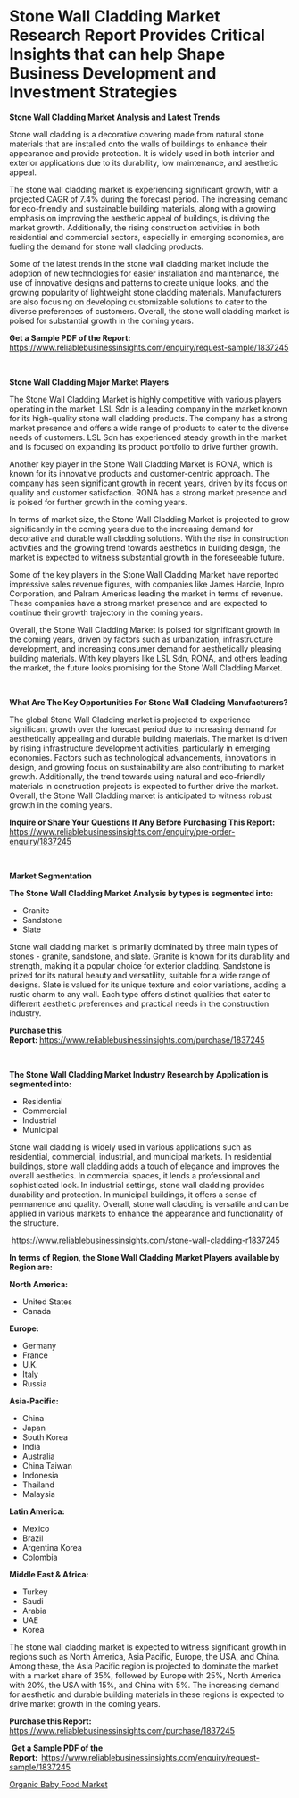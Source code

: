 <p><h1>Stone Wall Cladding Market Research Report Provides Critical Insights that can help Shape Business Development and Investment Strategies</h1></p><p><strong>Stone Wall Cladding Market Analysis and Latest Trends</strong></p>
<p><p>Stone wall cladding is a decorative covering made from natural stone materials that are installed onto the walls of buildings to enhance their appearance and provide protection. It is widely used in both interior and exterior applications due to its durability, low maintenance, and aesthetic appeal.</p><p>The stone wall cladding market is experiencing significant growth, with a projected CAGR of 7.4% during the forecast period. The increasing demand for eco-friendly and sustainable building materials, along with a growing emphasis on improving the aesthetic appeal of buildings, is driving the market growth. Additionally, the rising construction activities in both residential and commercial sectors, especially in emerging economies, are fueling the demand for stone wall cladding products.</p><p>Some of the latest trends in the stone wall cladding market include the adoption of new technologies for easier installation and maintenance, the use of innovative designs and patterns to create unique looks, and the growing popularity of lightweight stone cladding materials. Manufacturers are also focusing on developing customizable solutions to cater to the diverse preferences of customers. Overall, the stone wall cladding market is poised for substantial growth in the coming years.</p></p>
<p><strong>Get a Sample PDF of the Report:&nbsp;</strong> <a href="https://www.reliablebusinessinsights.com/enquiry/request-sample/1837245">https://www.reliablebusinessinsights.com/enquiry/request-sample/1837245</a></p>
<p>&nbsp;</p>
<p><strong>Stone Wall Cladding Major Market Players</strong></p>
<p><p>The Stone Wall Cladding Market is highly competitive with various players operating in the market. LSL Sdn is a leading company in the market known for its high-quality stone wall cladding products. The company has a strong market presence and offers a wide range of products to cater to the diverse needs of customers. LSL Sdn has experienced steady growth in the market and is focused on expanding its product portfolio to drive further growth.</p><p>Another key player in the Stone Wall Cladding Market is RONA, which is known for its innovative products and customer-centric approach. The company has seen significant growth in recent years, driven by its focus on quality and customer satisfaction. RONA has a strong market presence and is poised for further growth in the coming years.</p><p>In terms of market size, the Stone Wall Cladding Market is projected to grow significantly in the coming years due to the increasing demand for decorative and durable wall cladding solutions. With the rise in construction activities and the growing trend towards aesthetics in building design, the market is expected to witness substantial growth in the foreseeable future.</p><p>Some of the key players in the Stone Wall Cladding Market have reported impressive sales revenue figures, with companies like James Hardie, Inpro Corporation, and Palram Americas leading the market in terms of revenue. These companies have a strong market presence and are expected to continue their growth trajectory in the coming years.</p><p>Overall, the Stone Wall Cladding Market is poised for significant growth in the coming years, driven by factors such as urbanization, infrastructure development, and increasing consumer demand for aesthetically pleasing building materials. With key players like LSL Sdn, RONA, and others leading the market, the future looks promising for the Stone Wall Cladding Market.</p></p>
<p>&nbsp;</p>
<p><strong>What Are The Key Opportunities For Stone Wall Cladding Manufacturers?</strong></p>
<p><p>The global Stone Wall Cladding market is projected to experience significant growth over the forecast period due to increasing demand for aesthetically appealing and durable building materials. The market is driven by rising infrastructure development activities, particularly in emerging economies. Factors such as technological advancements, innovations in design, and growing focus on sustainability are also contributing to market growth. Additionally, the trend towards using natural and eco-friendly materials in construction projects is expected to further drive the market. Overall, the Stone Wall Cladding market is anticipated to witness robust growth in the coming years.</p></p>
<p><strong>Inquire or Share Your Questions If Any Before Purchasing This Report:</strong> <a href="https://www.reliablebusinessinsights.com/enquiry/pre-order-enquiry/1837245">https://www.reliablebusinessinsights.com/enquiry/pre-order-enquiry/1837245</a></p>
<p>&nbsp;</p>
<p><strong>Market Segmentation</strong></p>
<p><strong>The Stone Wall Cladding Market Analysis by types is segmented into:</strong></p>
<p><ul><li>Granite</li><li>Sandstone</li><li>Slate</li></ul></p>
<p><p>Stone wall cladding market is primarily dominated by three main types of stones - granite, sandstone, and slate. Granite is known for its durability and strength, making it a popular choice for exterior cladding. Sandstone is prized for its natural beauty and versatility, suitable for a wide range of designs. Slate is valued for its unique texture and color variations, adding a rustic charm to any wall. Each type offers distinct qualities that cater to different aesthetic preferences and practical needs in the construction industry.</p></p>
<p><strong>Purchase this Report:&nbsp;</strong><a href="https://www.reliablebusinessinsights.com/purchase/1837245">https://www.reliablebusinessinsights.com/purchase/1837245</a></p>
<p>&nbsp;</p>
<p><strong>The Stone Wall Cladding Market Industry Research by Application is segmented into:</strong></p>
<p><ul><li>Residential</li><li>Commercial</li><li>Industrial</li><li>Municipal</li></ul></p>
<p><p>Stone wall cladding is widely used in various applications such as residential, commercial, industrial, and municipal markets. In residential buildings, stone wall cladding adds a touch of elegance and improves the overall aesthetics. In commercial spaces, it lends a professional and sophisticated look. In industrial settings, stone wall cladding provides durability and protection. In municipal buildings, it offers a sense of permanence and quality. Overall, stone wall cladding is versatile and can be applied in various markets to enhance the appearance and functionality of the structure.</p></p>
<p><a href="https://www.reliablebusinessinsights.com/stone-wall-cladding-r1837245">&nbsp;https://www.reliablebusinessinsights.com/stone-wall-cladding-r1837245</a></p>
<p><strong>In terms of Region, the Stone Wall Cladding Market Players available by Region are:</strong></p>
<p>
    <p> <strong> North America: </strong>
        <ul>
            <li>United States</li>
            <li>Canada</li>
        </ul>
        </p> 
    <p> <strong> Europe: </strong>
        <ul>
            <li>Germany</li>
            <li>France</li>
            <li>U.K.</li>
            <li>Italy</li>
            <li>Russia</li>
        </ul>
        </p> 
    <p> <strong> Asia-Pacific: </strong>
        <ul>
            <li>China</li>
            <li>Japan</li>
            <li>South Korea</li>
            <li>India</li>
            <li>Australia</li>
            <li>China Taiwan</li>
            <li>Indonesia</li>
            <li>Thailand</li>
            <li>Malaysia</li>
        </ul>
        </p> 
    <p> <strong> Latin America: </strong>
        <ul>
            <li>Mexico</li>
            <li>Brazil</li>
            <li>Argentina Korea</li>
            <li>Colombia</li>
        </ul>
        </p> 
    <p> <strong> Middle East & Africa: </strong>
        <ul>
            <li>Turkey</li>
            <li>Saudi</li>
            <li>Arabia</li>
            <li>UAE</li>
            <li>Korea</li>
        </ul>
    </p>
    </p>
<p><p>The stone wall cladding market is expected to witness significant growth in regions such as North America, Asia Pacific, Europe, the USA, and China. Among these, the Asia Pacific region is projected to dominate the market with a market share of 35%, followed by Europe with 25%, North America with 20%, the USA with 15%, and China with 5%. The increasing demand for aesthetic and durable building materials in these regions is expected to drive market growth in the coming years.</p></p>
<p><strong>Purchase this Report: </strong><a href="https://www.reliablebusinessinsights.com/purchase/1837245">https://www.reliablebusinessinsights.com/purchase/1837245</a></p>
<p>&nbsp;<strong>Get a Sample PDF of the Report:&nbsp;&nbsp;</strong><a href="https://www.reliablebusinessinsights.com/enquiry/request-sample/1837245">https://www.reliablebusinessinsights.com/enquiry/request-sample/1837245</a></p>
<p><strong></strong></p>
<p><p><a href="https://github.com/AlysaLedner2023/Market-Research-Report-List-2/blob/main/organic-baby-food-market.md">Organic Baby Food Market</a></p></p>